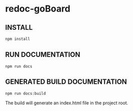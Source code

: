 # redoc-goBoard

## INSTALL

``` cmd
npm install
```

## RUN DOCUMENTATION

```
npm run docs
```

## GENERATED BUILD DOCUMENTATION

```
npm run docs:build
```
The build will generate an index.html file in the project root.